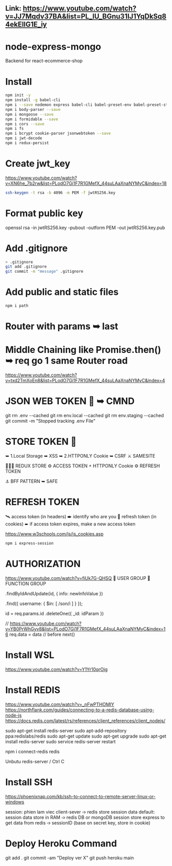 ## Link:  https://www.youtube.com/watch?v=JJ7Mqdv37BA&list=PL_lU_BGnu31IJ1YqDkSq84ekElIG1E_iy
# node-express-mongo
 Backend for react-ecommerce-shop

# Install 

```bash
npm init -y
npm install -g babel-cli
npm i --save nodemon express babel-cli babel-preset-env babel-preset-stage-0 dotenv
npm i body-parser --save
npm i mongoose --save
npm i formidable --save
npm i cors --save
npm i fs
npm i bcrypt cookie-parser jsonwebtoken --save
npm i jwt-decode
npm i redux-persist
```

# Create jwt_key
https://www.youtube.com/watch?v=XN6he_7b2rw&list=PLodO7Gi1F7R1GMefX_44suLAaXnaNYMyC&index=18
```bash
ssh-keygen -t rsa -b 4096 -m PEM -f jwtRS256.key
```
# Format public key
openssl rsa -in jwtRS256.key -pubout -outform PEM -out jwtRS256.key.pub

# Add .gitignore

```bash
> .gitignore
git add .gitignore
git commit -m "message" .gitignore
```

# Add public and static files

```bash
npm i path
```


# Router with params ➥ last
# Middle Chaining like Promise.then() ➥ req go 1 same Router road
https://www.youtube.com/watch?v=txd2TmXoEn8&list=PLodO7Gi1F7R1GMefX_44suLAaXnaNYMyC&index=4

# JSON WEB TOKEN 🍏 ➥ CMND

git rm .env --cached
git rm env.local --cached
git rm env.staging --cached
git commit -m "Stopped tracking .env File"

# STORE TOKEN 🍎   
➥ 1.Local Storage ➥ XSS
➥ 2.HTTPONLY Cookie ➥ CSRF ⚔️ SAMESITE

🍋🍋🍋 REDUX STORE ⚙️ ACCESS TOKEN + HTTPONLY Cookie ⚙️ REFRESH TOKEN

⚓️ BFF PATTERN ➥ SAFE

# REFRESH TOKEN
🛰 access token (in headers) ➨ identify who are you
🚀 refresh token (in cookies) ➨ if access token expires, make a new access token

https://www.w3schools.com/js/js_cookies.asp
```bash
npm i express-session
```


# AUTHORIZATION
https://www.youtube.com/watch?v=fiUk7G-QHSQ
🍌 USER GROUP
🍉 FUNCTION GROUP

.findByIdAndUpdate(id, {
   info: newInfoValue
})

.find({ username: { $in: [ /son/i ] } });

id = req.params.id
.deleteOne({
   _id: idParam
})

// https://www.youtube.com/watch?v=YB0PrWhGyv8&list=PLodO7Gi1F7R1GMefX_44suLAaXnaNYMyC&index=16
req.data = data // before next()

# Install WSL 
https://www.youtube.com/watch?v=Y1Yr10qrOjg

# Install REDIS
https://www.youtube.com/watch?v=_nFwPTHOMIY
https://northflank.com/guides/connecting-to-a-redis-database-using-node-js
https://docs.redis.com/latest/rs/references/client_references/client_nodejs/

sudo apt-get install redis-server
sudo apt-add-repository ppa:redislabs/redis
sudo apt-get update
sudo apt-get upgrade
sudo apt-get install redis-server
sudo service redis-server restart

npm i connect-redis redis

Unbutu redis-server / Ctrl C

# Install SSH
https://phoenixnap.com/kb/ssh-to-connect-to-remote-server-linux-or-windows

session: phien lam viec client-sever 
➩ redis store session data
default: session data store in RAM ➩ redis DB or mongoDB session store express
to get data from redis ➩ sessionID (base on secret key, store in cookie)

# Deploy Heroku Command

git add .
git commit -am "Deploy ver X"
git push heroku main

